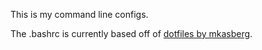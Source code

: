 This is my command line configs. 

The .bashrc is currently based off of [dotfiles by mkasberg](https://github.com/mkasberg/dotfiles/tree/master). 

